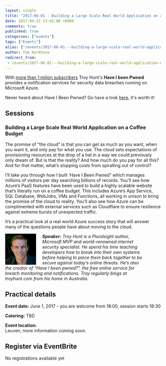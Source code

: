 ```yaml
---
layout: single
title: "2017-06-01 - Building a Large Scale Real World Application on a Coffee Budget"
date: 2017-04-22 13:42:00 +0000
comments: true
published: true
categories: ["events"]
tags: ["Events"]
alias: ["/events/2017-06-01---building-a-large-scale-real-world-application-on-a-coffee-budget"]
author: Tom Kerkhove
redirect_from:
 - /events/2017-06-01---building-a-large-scale-real-world-application-on-a-coffee-budget.html
---
```


With [more than 1 milion subscribers](https://www.troyhunt.com/one-million-subscribers-later-heres-the-state-of-have-i-been-pwned/) Troy Hunt's **Have I been Pwned** provides a notification services for security data breaches running on Microsoft Azure. 

Never heard about Have I Been Pwned? Go have a look [here](https://haveibeenpwned.com), it's worth it!

## Sessions
### Building a Large Scale Real World Application on a Coffee Budget
The promise of “the cloud” is that you can get as much as you want, when you want it, and only pay for what you use. The cloud sets expectations of provisioning resources at the drop of a hat in a way we could previously only dream of. But is that the reality? And how much do you pay for all this? And for that matter, what’s stopping costs from spiralling out of control?

I’ll take you through how I built ‘Have I Been Pwned” which manages millions of visitors per day searching billions of records. You’ll see how Azure’s PaaS features have been used to build a highly scalable website that’s literally run on a coffee budget. This includes Azure’s App Service, SQL Database, WebJobs, VMs and Functions, all working in unison to bring the promise of the cloud to reality. You’ll also see how Azure can be complimented with external services such as Cloudflare to ensure resilience against extreme bursts of unexpected traffic.

It’s a practical look at a real world Azure success story that will answer many of the questions people have about moving to the cloud.

<p style="margin-bottom: 30px; width: 450px;"><em><img src="/assets/media/speakers/troy-hunt.jpg" alt="" align="left" width="100" height="100" style="margin-right: 20px;"> <em><strong>Speaker:</strong>&nbsp;Troy Hunt is a Pluralsight author, Microsoft MVP and world-renowned internet security specialist. He spend his time teaching developers how to break into their own systems before helping to piece them back together to be secure against today’s online threats. He’s also the creator of “Have I been pwned?”, the free online service for breach monitoring and notifications. Troy regularly blogs at troyhunt.com from his home in Australia. </em></em></p>

## Practical details

**Event date:** June 1, 2017 - you are welcome from 18:00, session starts 18:30

**Catering:** TBD

**Event location:**<br />
Leuven, more information coming soon.

## Register via EventBrite
No registrations available yet